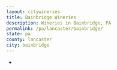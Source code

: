 ```yaml
---
layout: citywineries
title: Bainbridge Wineries
description: Wineries in Bainbridge, PA
permalink: /pa/lancaster/bainbridge/
state: pa
county: lancaster
city: bainbridge
---
```

-
